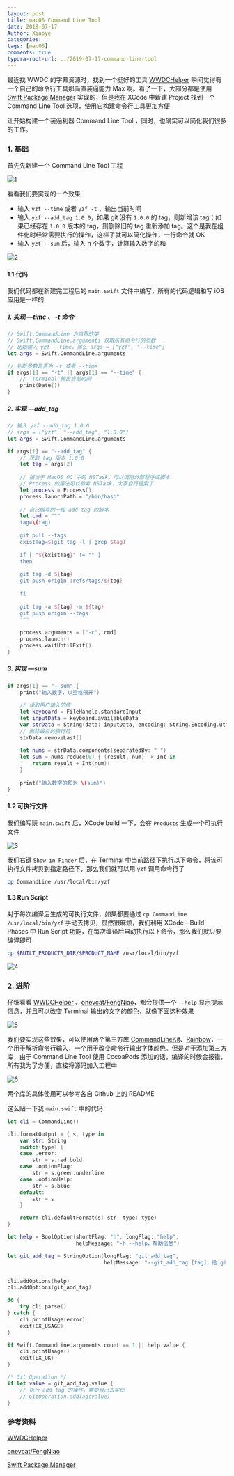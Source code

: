```yaml
---
layout: post
title: macOS Command Line Tool
date: 2019-07-17
Author: Xiaoye
categories: 
tags: [macOS]
comments: true
typora-root-url: ../2019-07-17-command-line-tool
---
```




最近找 WWDC 的字幕资源时，找到一个挺好的工具 [WWDCHelper](<https://github.com/kingcos/WWDCHelper>) 瞬间觉得有一个自己的命令行工具那简直装逼能力 Max 啊。看了一下，大部分都是使用 [Swift Package Manager](<https://swift.org/package-manager/>) 实现的，但是我在 XCode 中新建 Project 找到一个 Command Line Tool 选项，使用它构建命令行工具更加方便

让开始构建一个装逼利器 Command Line Tool ，同时，也确实可以简化我们很多的工作。



### 1. 基础

首先先新建一个 Command Line Tool 工程

![1](../images/2019-07-17-command-line-tool/1.png)



看看我们要实现的一个效果

* 输入 `yzf --time` 或者 `yzf -t` ，输出当前时间
* 输入 `yzf --add_tag 1.0.0`，如果 git 没有 `1.0.0` 的 tag，则新增该 tag；如果已经存在 `1.0.0` 版本的 tag，则删除旧的 tag 重新添加 tag。这个是我在组件化时经常需要执行的操作，这样子就可以简化操作，一行命令就 OK
* 输入 `yzf --sum` 后，输入 n 个数字，计算输入数字的和



![2](../images/2019-07-17-command-line-tool/2.gif)



#### 1.1 代码

我们代码都在新建完工程后的 `main.swift` 文件中编写，所有的代码逻辑和写 iOS 应用是一样的

##### 1. 实现 —time 、 -t 命令

```swift
// Swift.CommandLine 为自带的类
// Swift.CommandLine.arguments 获取所有命令行的参数
// 比如输入 yzf --time，那么 args = ["yzf", "--time"]
let args = Swift.CommandLine.arguments

// 判断参数是否为 -t 或者 --time
if args[1] == "-t" || args[1] == "--time" {
    //  Terminal 输出当前时间
    print(Date())
}
```



##### 2. 实现 —add_tag

```swift
// 输入 yzf --add_tag 1.0.0
// args = ["yzf", "--add_tag", "1.0.0"]
let args = Swift.CommandLine.arguments

if args[1] == "--add_tag" {
    // 获取 tag 版本 1.0.0
    let tag = args[2]
    
    // 相当于 MacOS OC 中的 NSTask，可以调用外部程序或脚本
    // Process 的用法可以参考 NSTask，大家自行搜索了
    let process = Process()
    process.launchPath = "/bin/bash"
    
    // 自己编写的一段 add tag 的脚本
    let cmd = """
    tag=\(tag)
    
    git pull --tags
    existTag=$(git tag -l | grep $tag)
    
    if [ "${existTag}" != "" ]
    then
    
    git tag -d ${tag}
    git push origin :refs/tags/${tag}
    
    fi
    
    git tag -a ${tag} -m ${tag}
    git push origin --tags
    """
    
    process.arguments = ["-c", cmd]
    process.launch()
    process.waitUntilExit()
}
```



##### 3. 实现 —sum

```swift
if args[1] == "--sum" {
    print("输入数字，以空格隔开")
    
    // 读取用户输入的值
    let keyboard = FileHandle.standardInput
    let inputData = keyboard.availableData
    var strData = String(data: inputData, encoding: String.Encoding.utf8)!
    // 删除最后的换行符
    strData.removeLast()
    
    let nums = strData.components(separatedBy: " ")
    let sum = nums.reduce(0) { (result, num) -> Int in
        return result + Int(num)!
    }
    
    print("输入数字的和为 \(sum)")
}
```



#### 1.2 可执行文件

我们编写玩 `main.swift` 后，XCode build 一下，会在 `Products` 生成一个可执行文件

![3](../images/2019-07-17-command-line-tool/3.png)

我们右键 `Show in Finder` 后，在 Terminal 中当前路径下执行以下命令，将该可执行文件拷贝到指定路径下，那么我们就可以用 `yzf` 调用命令行了

```bash
cp CommandLine /usr/local/bin/yzf
```



#### 1.3 Run Script

对于每次编译后生成的可执行文件，如果都要通过 `cp CommandLine /usr/local/bin/yzf` 手动去拷贝，显然很麻烦，我们利用 XCode - Build Phases 中 Run Script 功能，在每次编译后自动执行以下命令，那么我们就只要编译即可

```bash
cp $BUILT_PRODUCTS_DIR/$PRODUCT_NAME /usr/local/bin/yzf
```

![4](../images/2019-07-17-command-line-tool/4.png)



### 2. 进阶

仔细看看  [WWDCHelper](<https://github.com/kingcos/WWDCHelper>) 、[onevcat/FengNiao](<https://github.com/onevcat/FengNiao>)，都会提供一个 `--help` 显示提示信息，并且可以改变 Terminal 输出的文字的颜色，就像下面这种效果

![5](../images/2019-07-17-command-line-tool/5.png)

我们要实现这些效果，可以使用两个第三方库 [CommandLineKit](<https://github.com/jatoben/CommandLine>)、[Rainbow](https://github.com/onevcat/Rainbow.git)，一个用于解析命令行输入，一个用于改变命令行输出字体颜色。但是对于添加第三方库，由于 Command Line Tool 使用 CocoaPods 添加的话，编译的时候会报错，所有我为了方便，直接将源码加入工程中

![6](../images/2019-07-17-command-line-tool/6.png)



两个库的具体使用可以参考各自 Github 上的 README

这么贴一下我 `main.swift` 中的代码

```swift
let cli = CommandLine()

cli.formatOutput = { s, type in
    var str: String
    switch(type) {
    case .error:
        str = s.red.bold
    case .optionFlag:
        str = s.green.underline
    case .optionHelp:
        str = s.blue
    default:
        str = s
    }

    return cli.defaultFormat(s: str, type: type)
}

let help = BoolOption(shortFlag: "h", longFlag: "help",
                      helpMessage: "-h --help，帮助信息")

let git_add_tag = StringOption(longFlag: "git_add_tag",
                               helpMessage: "--git_add_tag [tag]，给 git 添加 tag，已存在则删除原有的再次添加")


cli.addOptions(help)
cli.addOptions(git_add_tag)

do {
    try cli.parse()
} catch {
    cli.printUsage(error)
    exit(EX_USAGE)
}

if Swift.CommandLine.arguments.count == 1 || help.value {
    cli.printUsage()
    exit(EX_OK)
}

/* Git Operation */
if let value = git_add_tag.value {
    // 执行 add tag 的操作，需要自己去实现
    // GitOperation.addTag(value)
}
```





### 参考资料

[WWDCHelper](<https://github.com/kingcos/WWDCHelper>) 

[onevcat/FengNiao](<https://github.com/onevcat/FengNiao>)

[Swift Package Manager](<https://swift.org/package-manager/>) 